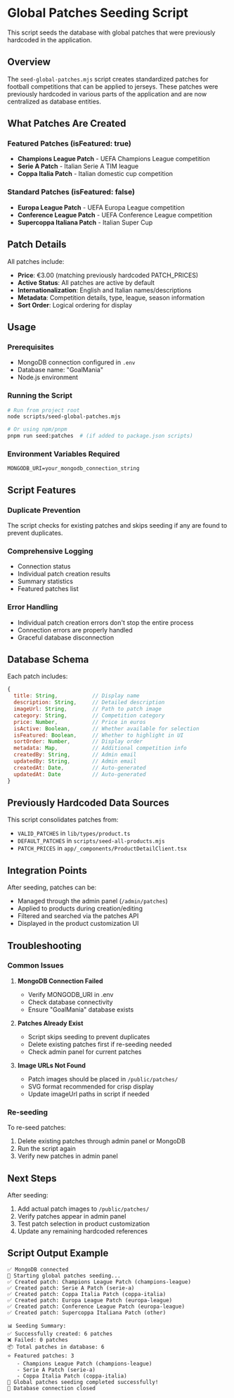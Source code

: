 # Global Patches Seeding Script

This script seeds the database with global patches that were previously hardcoded in the application.

## Overview

The `seed-global-patches.mjs` script creates standardized patches for football competitions that can be applied to jerseys. These patches were previously hardcoded in various parts of the application and are now centralized as database entities.

## What Patches Are Created

### Featured Patches (isFeatured: true)
- **Champions League Patch** - UEFA Champions League competition
- **Serie A Patch** - Italian Serie A TIM league 
- **Coppa Italia Patch** - Italian domestic cup competition

### Standard Patches (isFeatured: false)
- **Europa League Patch** - UEFA Europa League competition
- **Conference League Patch** - UEFA Conference League competition
- **Supercoppa Italiana Patch** - Italian Super Cup

## Patch Details

All patches include:
- **Price**: €3.00 (matching previously hardcoded PATCH_PRICES)
- **Active Status**: All patches are active by default
- **Internationalization**: English and Italian names/descriptions
- **Metadata**: Competition details, type, league, season information
- **Sort Order**: Logical ordering for display

## Usage

### Prerequisites
- MongoDB connection configured in `.env`
- Database name: "GoalMania"
- Node.js environment

### Running the Script

```bash
# Run from project root
node scripts/seed-global-patches.mjs

# Or using npm/pnpm
pnpm run seed:patches  # (if added to package.json scripts)
```

### Environment Variables Required
```env
MONGODB_URI=your_mongodb_connection_string
```

## Script Features

### Duplicate Prevention
The script checks for existing patches and skips seeding if any are found to prevent duplicates.

### Comprehensive Logging
- Connection status
- Individual patch creation results
- Summary statistics
- Featured patches list

### Error Handling
- Individual patch creation errors don't stop the entire process
- Connection errors are properly handled
- Graceful database disconnection

## Database Schema

Each patch includes:
```javascript
{
  title: String,           // Display name
  description: String,     // Detailed description  
  imageUrl: String,        // Path to patch image
  category: String,        // Competition category
  price: Number,           // Price in euros
  isActive: Boolean,       // Whether available for selection
  isFeatured: Boolean,     // Whether to highlight in UI
  sortOrder: Number,       // Display order
  metadata: Map,           // Additional competition info
  createdBy: String,       // Admin email
  updatedBy: String,       // Admin email
  createdAt: Date,         // Auto-generated
  updatedAt: Date          // Auto-generated
}
```

## Previously Hardcoded Data Sources

This script consolidates patches from:
- `VALID_PATCHES` in `lib/types/product.ts`
- `DEFAULT_PATCHES` in `scripts/seed-all-products.mjs`
- `PATCH_PRICES` in `app/_components/ProductDetailClient.tsx`

## Integration Points

After seeding, patches can be:
- Managed through the admin panel (`/admin/patches`)
- Applied to products during creation/editing
- Filtered and searched via the patches API
- Displayed in the product customization UI

## Troubleshooting

### Common Issues

1. **MongoDB Connection Failed**
   - Verify MONGODB_URI in .env
   - Check database connectivity
   - Ensure "GoalMania" database exists

2. **Patches Already Exist**
   - Script skips seeding to prevent duplicates
   - Delete existing patches first if re-seeding needed
   - Check admin panel for current patches

3. **Image URLs Not Found**
   - Patch images should be placed in `/public/patches/`
   - SVG format recommended for crisp display
   - Update imageUrl paths in script if needed

### Re-seeding

To re-seed patches:
1. Delete existing patches through admin panel or MongoDB
2. Run the script again
3. Verify new patches in admin panel

## Next Steps

After seeding:
1. Add actual patch images to `/public/patches/`
2. Verify patches appear in admin panel
3. Test patch selection in product customization
4. Update any remaining hardcoded references

## Script Output Example

```
✅ MongoDB connected
🌱 Starting global patches seeding...
✅ Created patch: Champions League Patch (champions-league)
✅ Created patch: Serie A Patch (serie-a)
✅ Created patch: Coppa Italia Patch (coppa-italia)
✅ Created patch: Europa League Patch (europa-league)
✅ Created patch: Conference League Patch (europa-league)
✅ Created patch: Supercoppa Italiana Patch (other)

📊 Seeding Summary:
✅ Successfully created: 6 patches
❌ Failed: 0 patches
📦 Total patches in database: 6
⭐ Featured patches: 3
   - Champions League Patch (champions-league)
   - Serie A Patch (serie-a)
   - Coppa Italia Patch (coppa-italia)
🎉 Global patches seeding completed successfully!
👋 Database connection closed
``` 